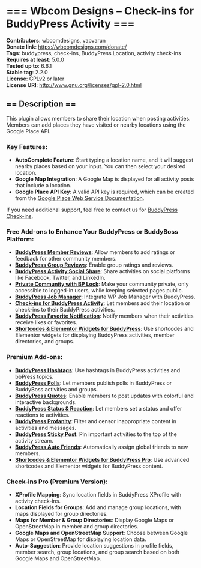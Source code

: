 
# === Wbcom Designs – Check-ins for BuddyPress Activity ===  
**Contributors**: wbcomdesigns, vapvarun  
**Donate link**: https://wbcomdesigns.com/donate/  
**Tags**: buddypress, check-ins, BuddyPress Location, activity check-ins  
**Requires at least**: 5.0.0  
**Tested up to**: 6.6.1  
**Stable tag**: 2.2.0  
**License**: GPLv2 or later  
**License URI**: http://www.gnu.org/licenses/gpl-2.0.html

## == Description ==

This plugin allows members to share their location when posting activities. Members can add places they have visited or nearby locations using the Google Place API.

### Key Features:

- **AutoComplete Feature**: Start typing a location name, and it will suggest nearby places based on your input. You can then select your desired location.
- **Google Map Integration**: A Google Map is displayed for all activity posts that include a location.
- **Google Place API Key**: A valid API key is required, which can be created from the [Google Place Web Service Documentation](https://developers.google.com/places/web-service/).

If you need additional support, feel free to contact us for [BuddyPress Check-ins](https://wbcomdesigns.com/contact).

### Free Add-ons to Enhance Your BuddyPress or BuddyBoss Platform:

- **[BuddyPress Member Reviews](https://wordpress.org/plugins/bp-user-profile-reviews/)**: Allow members to add ratings or feedback for other community members.
- **[BuddyPress Group Reviews](https://wordpress.org/plugins/review-buddypress-groups/)**: Enable group ratings and reviews.
- **[BuddyPress Activity Social Share](https://wordpress.org/plugins/bp-activity-social-share/)**: Share activities on social platforms like Facebook, Twitter, and LinkedIn.
- **[Private Community with BP Lock](https://wordpress.org/plugins/lock-my-bp/)**: Make your community private, only accessible to logged-in users, while keeping selected pages public.
- **[BuddyPress Job Manager](https://wordpress.org/plugins/bp-job-manager/)**: Integrate WP Job Manager with BuddyPress.
- **[Check-ins for BuddyPress Activity](https://wordpress.org/plugins/bp-check-in/)**: Let members add their location or check-ins to their BuddyPress activities.
- **[BuddyPress Favorite Notification](https://wordpress.org/plugins/bp-favorite-notification/)**: Notify members when their activities receive likes or favorites.
- **[Shortcodes & Elementor Widgets for BuddyPress](https://wordpress.org/plugins/shortcodes-for-buddypress/)**: Use shortcodes and Elementor widgets for displaying BuddyPress activities, member directories, and groups.

### Premium Add-ons:

- **[BuddyPress Hashtags](https://wbcomdesigns.com/downloads/buddypress-hashtags/)**: Use hashtags in BuddyPress activities and bbPress topics.
- **[BuddyPress Polls](https://wbcomdesigns.com/downloads/buddypress-polls/)**: Let members publish polls in BuddyPress or BuddyBoss activities and groups.
- **[BuddyPress Quotes](https://wbcomdesigns.com/downloads/buddypress-quotes/)**: Enable members to post updates with colorful and interactive backgrounds.
- **[BuddyPress Status & Reaction](https://wbcomdesigns.com/downloads/buddypress-status/)**: Let members set a status and offer reactions to activities.
- **[BuddyPress Profanity](https://wbcomdesigns.com/downloads/buddypress-profanity/)**: Filter and censor inappropriate content in activities and messages.
- **[BuddyPress Sticky Post](https://wbcomdesigns.com/downloads/buddypress-sticky-post/)**: Pin important activities to the top of the activity stream.
- **[BuddyPress Auto Friends](https://wbcomdesigns.com/downloads/buddypress-auto-friends/)**: Automatically assign global friends to new members.
- **[Shortcodes & Elementor Widgets for BuddyPress Pro](https://wbcomdesigns.com/downloads/shortcodes-for-buddypress-pro/)**: Use advanced shortcodes and Elementor widgets for BuddyPress content.

### Check-ins Pro (Premium Version):

- **XProfile Mapping**: Sync location fields in BuddyPress XProfile with activity check-ins.
- **Location Fields for Groups**: Add and manage group locations, with maps displayed for group directories.
- **Maps for Member & Group Directories**: Display Google Maps or OpenStreetMap in member and group directories.
- **Google Maps and OpenStreetMap Support**: Choose between Google Maps or OpenStreetMap for displaying location data.
- **Auto-Suggestion**: Provide location suggestions in profile fields, member search, group locations, and group search based on both Google Maps and OpenStreetMap.
